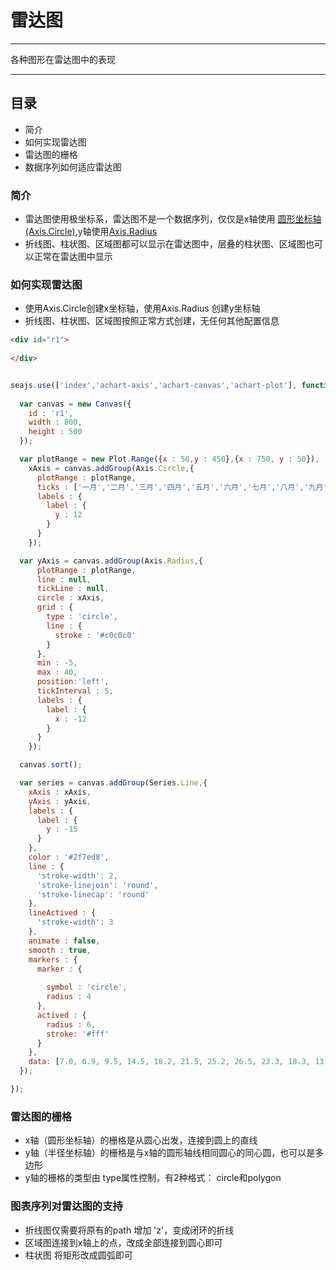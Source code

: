 # 雷达图

---
  
各种图形在雷达图中的表现

---

## 目录

  * 简介
  * 如何实现雷达图
  * 雷达图的栅格
  * 数据序列如何适应雷达图

### 简介

  * 雷达图使用极坐标系，雷达图不是一个数据序列，仅仅是x轴使用 [圆形坐标轴(Axis.Circle)](http://spmjs.io/docs/achart-axis/wiki/5-circle.html),y轴使用[Axis.Radius](http://spmjs.io/docs/achart-axis/wiki/5-circle.html#半径坐标轴)
  * 折线图、柱状图、区域图都可以显示在雷达图中，层叠的柱状图、区域图也可以正常在雷达图中显示

### 如何实现雷达图

  * 使用Axis.Circle创建x坐标轴，使用Axis.Radius 创建y坐标轴
  * 折线图、柱状图、区域图按照正常方式创建，无任何其他配置信息


````html
<div id="r1">
  
</div>

````

````javascript

seajs.use(['index','achart-axis','achart-canvas','achart-plot'], function(Series,Axis,Canvas,Plot) {
  
  var canvas = new Canvas({
    id : 'r1',
    width : 800,
    height : 500
  });

  var plotRange = new Plot.Range({x : 50,y : 450},{x : 750, y : 50}),
    xAxis = canvas.addGroup(Axis.Circle,{
      plotRange : plotRange,
      ticks : ['一月','二月','三月','四月','五月','六月','七月','八月','九月','十月','十一月','十二月'],
      labels : {
        label : {
          y : 12
        }
      }
    });

  var yAxis = canvas.addGroup(Axis.Radius,{
      plotRange : plotRange,
      line : null,
      tickLine : null,
      circle : xAxis,
      grid : {
        type : 'circle',
        line : {
          stroke : '#c0c0c0'
        }
      },
      min : -5,
      max : 40,
      position:'left',
      tickInterval : 5,
      labels : {
        label : {
          x : -12
        }
      }
    });

  canvas.sort();

  var series = canvas.addGroup(Series.Line,{
    xAxis : xAxis,
    yAxis : yAxis,
    labels : {
      label : {
        y : -15
      }
    },
    color : '#2f7ed8',
    line : {
      'stroke-width': 2,
      'stroke-linejoin': 'round',
      'stroke-linecap': 'round'
    },
    lineActived : {
      'stroke-width': 3
    },
    animate : false,
    smooth : true,
    markers : {
      marker : {
        
        symbol : 'circle',
        radius : 4
      },
      actived : {
        radius : 6,
        stroke: '#fff'
      }
    },
    data: [7.0, 6.9, 9.5, 14.5, 18.2, 21.5, 25.2, 26.5, 23.3, 18.3, 13.9, 9.6]
  });

});
````

### 雷达图的栅格

  * x轴（圆形坐标轴）的栅格是从圆心出发，连接到圆上的直线
  * y轴（半径坐标轴）的栅格是与x轴的圆形轴线相同圆心的同心圆，也可以是多边形
  * y轴的栅格的类型由 type属性控制，有2种格式： circle和polygon

### 图表序列对雷达图的支持

  * 折线图仅需要将原有的path 增加 'z'，变成闭环的折线
  * 区域图连接到x轴上的点，改成全部连接到圆心即可
  * 柱状图 将矩形改成圆弧即可




